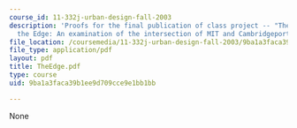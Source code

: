 ```yaml
---
course_id: 11-332j-urban-design-fall-2003
description: 'Proofs for the final publication of class project -- "The Future of
  the Edge: An examination of the intersection of MIT and Cambridgeport"'
file_location: /coursemedia/11-332j-urban-design-fall-2003/9ba1a3faca39b1ee9d709cce9e1bb1bb_TheEdge.pdf
file_type: application/pdf
layout: pdf
title: TheEdge.pdf
type: course
uid: 9ba1a3faca39b1ee9d709cce9e1bb1bb

---
```

None